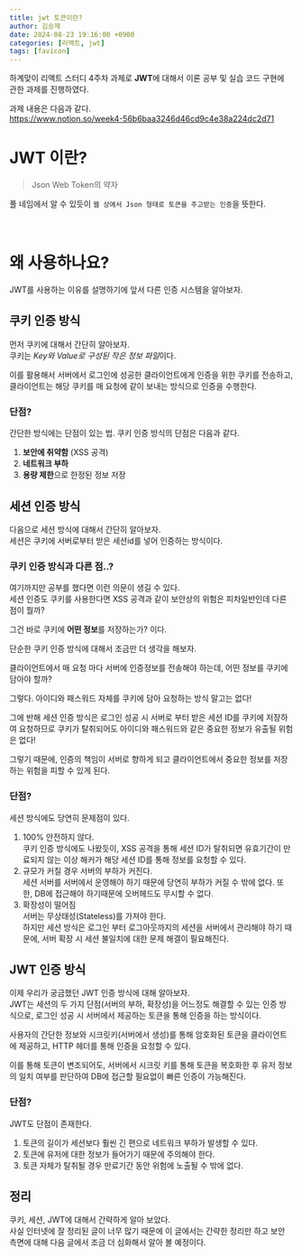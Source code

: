 ```yaml
---
title: jwt 토큰이란?
author: 김승제
date: 2024-08-23 19:16:00 +0900
categories: [리액트, jwt]
tags: [favicon]
---
```



하계맞이 리액트 스터디 4주차 과제로 **JWT**에 대해서 이론 공부 및 실습 코드 구현에 관한 과제를 진행하였다.

과제 내용은 다음과 같다.   
https://www.notion.so/week4-56b6baa3246d46cd9c4e38a224dc2d71


# JWT 이란?
> Json Web Token의 약자   

풀 네임에서 알 수 있듯이 `웹 상에서 Json 형태로 토큰을 주고받는 인증`을 뜻한다.   
<br/>
<br/>

# 왜 사용하나요?

JWT를 사용하는 이유를 설명하기에 앞서 다른 인증 시스템을 알아보자.

## 쿠키 인증 방식

먼저 쿠키에 대해서 간단히 알아보자.   
쿠키는 *Key와 Value로 구성된 작은 정보 파일*이다.

이를 활용해서 서버에서 로그인에 성공한 클라이언트에게 인증을 위한 쿠키를 전송하고, 클라이언트는 해당 쿠키를 매 요청에 같이 보내는 방식으로 인증을 수행한다.

### 단점?
간단한 방식에는 단점이 있는 법.
쿠키 인증 방식의 단점은 다음과 같다.

1. **보안에 취약함** (XSS 공격)
2. **네트워크 부하**
3. **용량 제한**으로 한정된 정보 저장


## 세션 인증 방식
다음으로 세션 방식에 대해서 간단히 알아보자.   
세션은 쿠키에 서버로부터 받은 세션id를 넣어 인증하는 방식이다.
<br/>

### 쿠키 인증 방식과 다른 점..?
여기까지만 공부를 했다면 이런 의문이 생길 수 있다.   
세션 인증도 쿠키를 사용한다면 XSS 공격과 같이 보안상의 위험은 피차일반인데 다른 점이 뭘까?

그건 바로 쿠키에 **어떤 정보**를 저장하는가? 이다.

단순한 쿠키 인증 방식에 대해서 조금만 더 생각을 해보자.

클라이언트에서 매 요청 마다 서버에 인증정보를 전송해야 하는데, 어떤 정보를 쿠키에 담아야 할까?

그렇다. 아이디와 패스워드 자체를 쿠키에 담아 요청하는 방식 말고는 없다!

그에 반해 세션 인증 방식은 로그인 성공 시 서버로 부터 받은 세션 ID를 쿠키에 저장하여 요청하므로 쿠키가 탈취되어도 아이디와 패스워드와 같은 중요한 정보가 유출될 위험은 없다!

그렇기 때문에, 인증의 책임이 서버로 향하게 되고 클라이언트에서 중요한 정보를 저장하는 위험을 피할 수 있게 된다.

### 단점?
세션 방식에도 당연히 문제점이 있다.

1. 100% 안전하지 않다.   
쿠키 인증 방식에도 나왔듯이, XSS 공격을 통해 세션 ID가 탈취되면 유효기간이 만료되지 않는 이상 해커가 해당 세션 ID를 통해 정보를 요청할 수 있다.
2. 규모가 커질 경우 서버의 부하가 커진다.   
세션 서버를 서버에서 운영해야 하기 때문에 당연히 부하가 커질 수 밖에 없다. 또한, DB에 접근해야 하기때문에 오버헤드도 무시할 수 없다.
3. 확장성이 떨어짐   
서버는 무상태성(Stateless)를 가져야 한다.    
하지만 세션 방식은 로그인 부터 로그아웃까지의 세션을 서버에서 관리해야 하기 때문에, 서버 확장 시 세션 불일치에 대한 문제 해결이 필요해진다.

## JWT 인증 방식
이제 우리가 궁금했던 JWT 인증 방식에 대해 알아보자.   
JWT는 세션의 두 가지 단점(서버의 부하, 확장성)을 어느정도 해결할 수 있는 인증 방식으로, 로그인 성공 시 서버에서 제공하는 토큰을 통해 인증을 하는 방식이다.

사용자의 간단한 정보와 시크릿키(서버에서 생성)를 통해 암호화된 토큰을 클라이언트에 제공하고, HTTP 헤더를 통해 인증을 요청할 수 있다.

이를 통해 토큰이 변조되어도, 서버에서 시크릿 키를 통해 토큰을 복호화한 후 유저 정보의 일치 여부를 판단하여 DB에 접근할 필요없이 빠른 인증이 가능해진다.


### 단점?
JWT도 단점이 존재한다.

1. 토큰의 길이가 세션보다 훨씬 긴 편으로 네트워크 부하가 발생할 수 있다.
2. 토큰에 유저에 대한 정보가 들어가기 때문에 주의해야 한다.
3. 토큰 자체가 탈취될 경우 만료기간 동안 위험에 노출될 수 밖에 없다.

## 정리
쿠키, 세션, JWT에 대해서 간략하게 알아 보았다.   
사실 인터넷에 잘 정리된 글이 너무 많기 때문에 이 글에서는 간략한 정리만 하고 보안 측면에 대해 다음 글에서 조금 더 심화해서 알아 볼 예정이다.